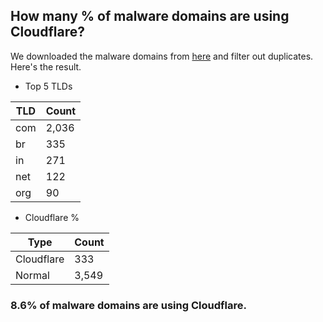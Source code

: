 ## How many % of malware domains are using Cloudflare?


We downloaded the malware domains from [here](https://urlhaus.abuse.ch) and filter out duplicates.
Here's the result.


[//]: # (start replacement)


- Top 5 TLDs

| TLD | Count |
| --- | --- |
| com | 2,036 |
| br | 335 |
| in | 271 |
| net | 122 |
| org | 90 |


- Cloudflare %

| Type | Count |
| --- | --- |
| Cloudflare | 333 |
| Normal | 3,549 |


### 8.6% of malware domains are using Cloudflare.